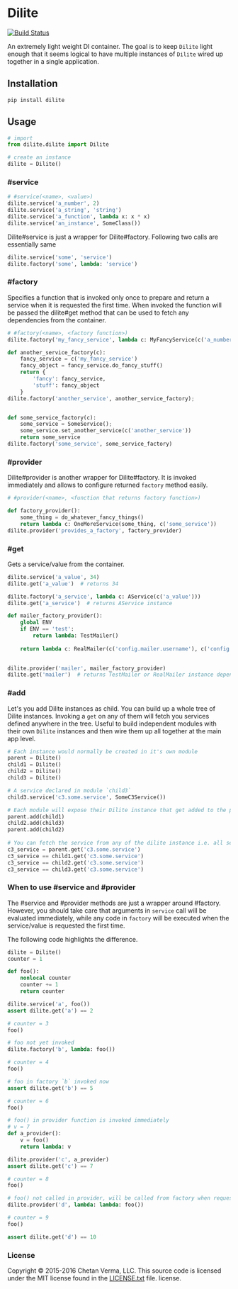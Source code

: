 # Dilite

[![Build Status](https://travis-ci.org/chetanism/dilite.png)](https://travis-ci.org/chetanism/dilite)

An extremely light weight DI container. The goal is to keep `Dilite` light enough that it seems 
logical to have multiple instances of `Dilite` wired up together in a single application.

## Installation
```shell
pip install dilite
```

## Usage

```python
# import
from dilite.dilite import Dilite

# create an instance
dilite = Dilite()
```

### #service
```python
# #service(<name>, <value>)
dilite.service('a_number', 2)
dilite.service('a_string', 'string')
dilite.service('a_function', lambda x: x * x)
dilite.service('an_instance', SomeClass())
```
Dilite#service is just a wrapper for Dilite#factory. Following two calls are essentially same
```python
dilite.service('some', 'service')
dilite.factory('some', lambda: 'service')
```

### #factory
Specifies a function that is invoked only once to prepare and return a service when it is requested 
the first time. When invoked the function will be passed the dilite#get method that can be used to 
fetch any dependencies from the container.
```python
# #factory(<name>, <factory function>)
dilite.factory('my_fancy_service', lambda c: MyFancyService(c('a_number'), c('a_function')))

def another_service_factory(c):
    fancy_service = c('my_fancy_service')
    fancy_object = fancy_service.do_fancy_stuff()
    return {
        'fancy': fancy_service,
        'stuff': fancy_object
    }
dilite.factory('another_service', another_service_factory);


def some_service_factory(c):
    some_service = SomeService();
    some_service.set_another_service(c('another_service'))
    return some_service    
dilite.factory('some_service', some_service_factory)
```

### #provider
Dilite#provider is another wrapper for Dilite#factory. It is invoked immediately and allows to 
configure returned `factory` method easily.
```python
# #provider(<name>, <function that returns factory function>)

def factory_provider():
    some_thing = do_whatever_fancy_things()
    return lambda c: OneMoreService(some_thing, c('some_service'))
dilite.provider('provides_a_factory', factory_provider)
```

### #get
Gets a service/value from the container.
```python
dilite.service('a_value', 34)
dilite.get('a_value')  # returns 34

dilite.factory('a_service', lambda c: AService(c('a_value')))
dilite.get('a_service')  # returns AService instance

def mailer_factory_provider():
    global ENV
    if ENV == 'test':
        return lambda: TestMailer()
        
    return lambda c: RealMailer(c('config.mailer.username'), c('config.mailer.password'))
    

dilite.provider('mailer', mailer_factory_provider)
dilite.get('mailer')  # returns TestMailer or RealMailer instance depending on value of ENV
```

### #add
Let's you add Dilite instances as child. You can build up a whole tree of Dilite instances. 
Invoking a `get` on any of them will fetch you services defined anywhere in the tree.
Useful to build independent modules with their own `Dilite` instances and then wire them up all 
together at the main app level.
```python
# Each instance would normally be created in it's own module
parent = Dilite()
child1 = Dilite()
child2 = Dilite()
child3 = Dilite()

# A service declared in module `child3`
child3.service('c3.some.service', SomeC3Service())

# Each module will expose their Dilite instance that get added to the parent module
parent.add(child1)
child2.add(child3)
parent.add(child2)
    
# You can fetch the service from any of the dilite instance i.e. all services from all modules are available to each module.
c3_service = parent.get('c3.some.service')
c3_service == child1.get('c3.some.service')
c3_service == child2.get('c3.some.service')
c3_service == child3.get('c3.some.service')
```

### When to use #service and #provider
The #service and #provider methods are just a wrapper around #factory. However, you should take 
care that arguments in `service` call will be evaluated immediately, while any code in `factory` 
will be executed when the service/value is requested the first time.

The following code highlights the difference.
```python
dilite = Dilite()
counter = 1

def foo():
    nonlocal counter
    counter += 1
    return counter

dilite.service('a', foo())
assert dilite.get('a') == 2

# counter = 3
foo()

# foo not yet invoked
dilite.factory('b', lambda: foo())

# counter = 4
foo()

# foo in factory `b` invoked now
assert dilite.get('b') == 5

# counter = 6
foo()

# foo() in provider function is invoked immediately
# v = 7
def a_provider():
    v = foo()
    return lambda: v

dilite.provider('c', a_provider)
assert dilite.get('c') == 7

# counter = 8
foo()

# foo() not called in provider, will be called from factory when requested first time
dilite.provider('d', lambda: lambda: foo())

# counter = 9
foo()

assert dilite.get('d') == 10
```

### License

Copyright © 2015-2016 Chetan Verma, LLC. This source code is licensed under the MIT license found in
the [LICENSE.txt](https://github.com/chetanism/py-dilite/blob/master/LICENSE.txt) file.
license.
